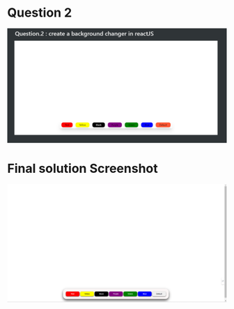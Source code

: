 # Question 2
![question](./src/assets/q2.png)

# Final solution Screenshot
![solution](./src/assets/final.png)
